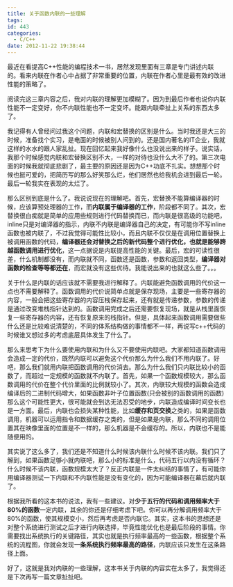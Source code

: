 ```yaml
---
title: 关于函数内联的一些理解
tags:
id: 443
categories:
  - C/C++
date: 2012-11-22 19:38:44
---
```


最近在看提高C++性能的编程技术一书，居然发现里面有三章是专门讲述内联的。看来内联在作者心中占据了非常重要的位置，内联在作者心里是最有效的改进性能的策略了。

阅读完这三章内容之后，我对内联的理解更加模糊了。因为到最后作者也说你内联性能不一定变好，你不内联性能也不一定变坏。能跟内联牵扯上关系的东西太多了。

我记得有人曾经问过我这个问题，内联和宏替换的区别是什么。当时我还是大三的时候，准备找个实习，是电面的时候被别人问到的。还是国内著名的IT企业，我就这样的水水的跟人家乱扯。现在回忆起来我好像什么也没说出来的样子。说实话，我那个时候感觉内联和宏替换区别不大，一样的对待也没什么大不了的。第三次电面的时候我就彻底悲剧了，最主要的原因还是因为C++功底不扎实。想想那个时候也挺可爱的，把简历写的那么好笑那么烂，他们居然也给我机会进到最后一轮。最后一轮我实在表现的太烂了。

那么区别到底是什么了。我说说现在的理解吧。首先，宏替换不能算编译器的时候，应该算预处理器的工作，而**内联属于编译器的工作**，阶段都不同了。其次，宏替换很白痴就是简单的应用些规则进行代码替换而已，而内联是很高级的功能吧，inline只是对编译器的指示，内联不内联是编译器自己的决定，有可能你不写inline函数也被内联了，不过我觉得可能性比较小，而且内联不仅仅是在调用位置替换上被调用函数的代码，**编译器还会对替换之后的新代码整个进行优化，也就是能够跨越函数调用进行优化**，这一点据说是内联提高性能的关键。最后，宏的可读性很差，什么机制都没有，而内联就不同，函数还是函数，参数和返回类型，**编译器对函数的检查等等都还在**，而宏就没有这些优待。我能说出来的也就这么些了。。。

关于什么是内联的话应该就不需要我进行解释了。内联能避免函数调用的代价这一点也不需要解释了。函数调用的代价说简单点就是保存现场，主要是一些寄存器的内容，一般会把这些寄存器的内容压栈保存起来，还有就是传递参数，参数的传递是通过改变堆栈指针达到的。函数调用完成之后还需要恢复现场，就是从栈里面恢复一些寄存器的内容，还有恢复原来的栈指针。但是，具体起来函数调用需要做些什么还是比较难说清楚的，不同的体系结构做的事情都不一样，再说写c++代码的时候谁又想过多的考虑底层具体发生了什么了。

那么来思考下为什么要使用内联和为什么又不要使用内联吧。大家都知道函数调用会造成一定的代价，既然内联可以避免这个代价那么为什么我们不用内联了。好吧，那么我们就用内联把函数调用的代价消去。那么为什么我们只内联比较小的函数了，而超过一定规模的函数就不内联了。首先，如果一个函数规模较大，那么函数调用的代价在整个代价里面的比例就较小了。其次，内联较大规模的函数会造成编译后的二进制代码增大，如果函数非叶子位置函数(只会被别的函数调用的函数)那么这个可能性更大，很可能就会到达无法忍受的地步，内联造成编译时间变长也是一方面。最后，内联也会损失某种性能，比如**缓存和页交换**之类的，如果是函数调用，机器可以运用指令和数据缓存之类的，但是如果是内联，那么不同的调用位置其在映像里面的位置是不一样的，那么机器是不会缓存的。所以，内联也不是能随便用的。

其实说了这么多了，我们还是不知道什么时候该内联什么时候不该内联。我们只了解到，如果函数足够小就内联吧，那么小的标准是什么，代码五行以内没有循环？什么时候不该内联，函数规模太大了？反正内联是一件太纠结的事情了，有可能你用编译器测试一下内联和不内联性能是没有变化的，因为可能编译器在幕后就内联了。

根据我所看的这本书的说法，我有一些建议。对**少于五行的代码和调用频率大于80%的函数**一定内联，其余的你还是仔细考虑下吧。你可以再分解调用频率大于80%的函数，使其规模变小，然后再考虑是否内联它。其实，这本书的思想还是对整个系统进行测试之后才进行内联选择，毕竟性能优化也是最后阶段的事情。你需要找出系统执行的关键路径，其实也就是执行频率最高的一些函数，根据整个系统的流程图，你就会发现**一条系统执行频率最高的路径**，内联应该只发生在这条路径上面。

好了，这就是我对内联的一些理解，这本书关于内联的内容实在太多了，我觉得还是下次再写一篇文章扯扯吧。